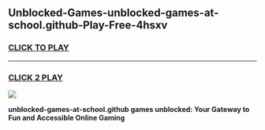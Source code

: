 
## Unblocked-Games-unblocked-games-at-school.github-Play-Free-4hsxv
<h3>
<a href="https://premium76.site?title=unblocked-games-at-school.github&ref=09A">CLICK TO PLAY</a></h3>
<hr>

<h3>
<a href="https://premium76.site?title=unblocked-games-at-school.github&ref=09A">CLICK 2 PLAY</a>
  
</h3>

<a href="https://premium76.site?title=unblocked-games-at-school.github&ref=09A"><img src="https://clearcache.store/games.png"></a>


**unblocked-games-at-school.github games unblocked: Your Gateway to Fun and Accessible Online Gaming**
